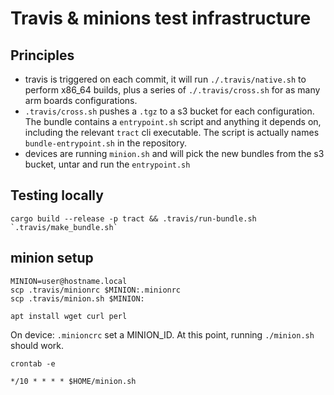 # Travis & minions test infrastructure

## Principles

* travis is triggered on each commit, it will run `./.travis/native.sh` to
    perform x86_64 builds, plus a series of `./.travis/cross.sh` for as many
    arm boards configurations.
* `.travis/cross.sh` pushes a `.tgz` to a s3 bucket for each configuration. The
    bundle contains a `entrypoint.sh` script and anything it depends on,
    including the relevant `tract` cli executable. The script is actually names
    `bundle-entrypoint.sh` in the repository.
* devices are running `minion.sh` and will pick the new bundles from the s3 bucket,
    untar and run the `entrypoint.sh`

## Testing locally

```
cargo build --release -p tract && .travis/run-bundle.sh `.travis/make_bundle.sh`
```

## minion setup

```
MINION=user@hostname.local
scp .travis/minionrc $MINION:.minionrc
scp .travis/minion.sh $MINION:
```

```
apt install wget curl perl
```

On device: `.minioncrc` set a MINION_ID. At this point, running `./minion.sh`
should work.

`crontab -e`

```
*/10 * * * * $HOME/minion.sh
```

